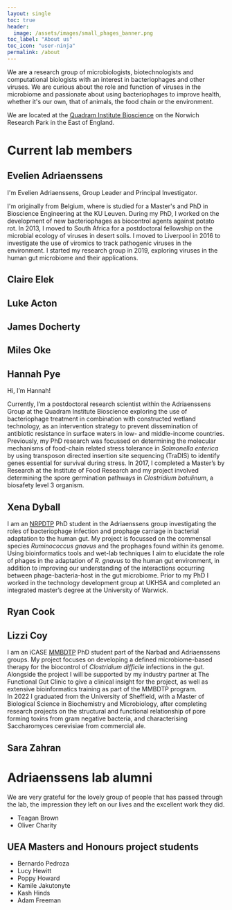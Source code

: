 ```yaml
---
layout: single
toc: true
header: 
  image: /assets/images/small_phages_banner.png
toc_label: "About us"
toc_icon: "user-ninja"
permalink: /about
---
```


We are a research group of microbiologists, biotechnologists and computational biologists with an interest in bacteriophages and other viruses. We are curious about the role and function of viruses in the microbiome and passionate about using bacteriophages to improve health, whether it's our own, that of animals, the food chain or the environment.  
  
We are located at the [Quadram Institute Bioscience](www.quadram.ac.uk) on the Norwich Research Park in the East of England.    

# Current lab members
## Evelien Adriaenssens
I'm Evelien Adriaenssens, Group Leader and Principal Investigator.  

I'm originally from Belgium, where is studied for a Master's and PhD in Bioscience Engineering at the KU Leuven. During my PhD, I worked on the development of new bacteriophages as biocontrol agents against potato rot. In 2013, I moved to South Africa for a postdoctoral fellowship on the microbial ecology of viruses in desert soils. I moved to Liverpool in 2016 to investigate the use of viromics to track pathogenic viruses in the environment. I started my research group in 2019, exploring viruses in the human gut microbiome and their applications. 
  

## Claire Elek

## Luke Acton

## James Docherty

## Miles Oke  
  
## Hannah Pye
Hi, I’m Hannah!  
   
Currently, I’m a postdoctoral research scientist within the Adriaenssens Group at the Quadram Institute Bioscience exploring the use of bacteriophage treatment in combination with constructed wetland technology, as an intervention strategy to prevent dissemination of antibiotic resistance in surface waters in low- and middle-income countries. Previously, my PhD research was focussed on determining the molecular mechanisms of food-chain related stress tolerance in *Salmonella enterica* by using transposon directed insertion site sequencing (TraDIS) to identify genes essential for survival during stress. In 2017, I completed a Master’s by Research at the Institute of Food Research and my project involved determining the spore germination pathways in *Clostridium botulinum*, a biosafety level 3 organism.  

## Xena Dyball
I am an [NRPDTP](https://biodtp.norwichresearchpark.ac.uk/) PhD student in the Adriaenssens group investigating the roles of bacteriophage infection and prophage carriage in bacterial adaptation to the human gut. My project is focussed on the commensal species *Ruminococcus gnavus* and the prophages found within its genome. Using bioinformatics tools and wet-lab techniques I aim to elucidate the role of phages in the adaptation of *R. gnavus* to the human gut environment, in addition to improving our understanding of the interactions occurring between phage-bacteria-host in the gut microbiome. Prior to my PhD I worked in the technology development group at UKHSA and completed an integrated master’s degree at the University of Warwick.

## Ryan Cook

## Lizzi Coy
I am an iCASE [MMBDTP](https://www.uea.ac.uk/web/research/research-with-us/postgraduate-research/latest-phds-and-research-studentships/partnerships-in-doctoral-training/mmb) PhD student part of the Narbad and Adriaenssens groups. My project focuses on developing a defined microbiome-based therapy for the biocontrol of *Clostridium difficile* infections in the gut. Alongside the project I will be supported by my industry partner at The Functional Gut Clinic to give a clinical insight for the project, as well as extensive bioinformatics training as part of the MMBDTP program.  
In 2022 I graduated from the University of Sheffield, with a Master of Biological Science in Biochemistry and Microbiology, after completing research projects on the structural and functional relationship of pore forming toxins from gram negative bacteria, and characterising Saccharomyces cerevisiae from commercial ale.  

## Sara Zahran
   
  
# Adriaenssens lab alumni
We are very grateful for the lovely group of people that has passed through the lab, the impression they left on our lives and the excellent work they did. 

- Teagan Brown
- Oliver Charity


## UEA Masters and Honours project students 
- Bernardo Pedroza
- Lucy Hewitt
- Poppy Howard
- Kamile Jakutonyte
- Kash Hinds
- Adam Freeman
